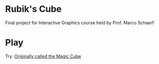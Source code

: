 # Rubik's Cube
Final project for Interactive Graphics course held by Prof. Marco Schaerf

# Play
Try: [Originally called the Magic Cube](https://sapienzainteractivegraphicscourse.github.io/final-project-alessandropaglialunga/)

